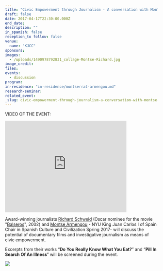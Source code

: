 ```yaml
---
title: "Civic Empowerment through Journalism - A conversation with Montse Armengou & Richard Schweid"
draft: false
date: 2017-04-17T22:30:00.000Z
end_date:
description: ""
in_spanish: false
reception_to follow: false
venue:
  name: "KJCC"
sponsors:
images:
  - /uploads/1490978792831_collage-Montse-Richard.jpg
image_credit:
files:
events:
  - discussion
program:
in-residence: "in-residence/montserrat-armengou.md"
research-seminar:
related_event:
_slug: civic-empowerment-through-journalism-a-conversation-with-montse-armengou-richard-schweid
---
```


VIDEO OF THE EVENT:

<iframe id="kaltura_player" src="https://cdnapisec.kaltura.com/p/1674401/sp/167440100/embedIframeJs/uiconf_id/23435151/partner_id/1674401?iframeembed=true&amp;playerId=kaltura_player&amp;entry_id=1_939olcqj&amp;flashvars[akamaiHD.loadingPolicy]=preInitialize&amp;flashvars[akamaiHD.asyncInit]=true&amp;flashvars[twoPhaseManifest]=true&amp;flashvars[streamerType]=hdnetworkmanifest&amp;flashvars[localizationCode]=en&amp;flashvars[leadWithHTML5]=true&amp;flashvars[sideBarContainer.plugin]=true&amp;flashvars[sideBarContainer.position]=left&amp;flashvars[sideBarContainer.clickToClose]=true&amp;flashvars[chapters.plugin]=true&amp;flashvars[chapters.layout]=vertical&amp;flashvars[chapters.thumbnailRotator]=false&amp;flashvars[streamSelector.plugin]=true&amp;flashvars[EmbedPlayer.SpinnerTarget]=videoHolder&amp;flashvars[dualScreen.plugin]=true&amp;flashvars[LeadWithHLSOnFlash]=true&amp;&amp;wid=1_x4vclgz6" width="400" height="300" allowfullscreen="" webkitallowfullscreen="" mozallowfullscreen="" frameborder="0" title="Kaltura Player"></iframe>

Award-winning journalists [Richard Schweid](http://www.richardschweid.com/) (Oscar nominee for the movie "[Balseros](http://www.imdb.com/title/tt0321376/)", 2002) and [Montse Armengou](http://www.kjcc.org/in-residence/montserrat-armengou/) - NYU King Juan Carlos I of Spain Chair in Spanish Culture and Civilization Spring 2017- will discuss the potential of documentary films and investigative journalism as means of civic empowerment.

Excerpts from their works “**Do You Really Know What You Eat?**” and “**Pill In Search Of An Illness**” will be screened during the event.

![](/uploads/1490980723376_Second-Lecture-MOntse-Armengou-Richard-Schweib.jpg)

